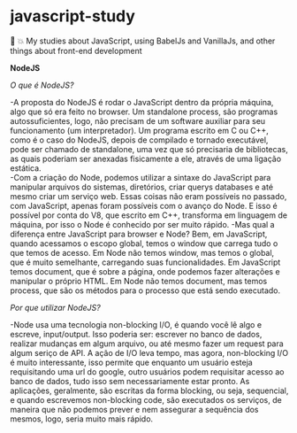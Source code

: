 # javascript-study
:ledger: 💥 My studies about JavaScript, using BabelJs and VanillaJs, and other things about front-end development 


**NodeJS**

*O que é NodeJS?*

-A proposta do NodeJS é rodar o JavaScript dentro da própria máquina, algo que só era feito no browser. Um standalone process, são programas autossuficientes, logo, não precisam de um software auxiliar para seu funcionamento (um interpretador). Um programa escrito em C ou C++, como é o caso do NodeJS, depois de compilado e tornado executável, pode ser chamado de standalone, uma vez que só precisaria de bibliotecas, as quais poderiam ser anexadas fisicamente a ele, através de uma ligação estática.  
-Com a criação do Node, podemos utilizar a sintaxe do JavaScript para manipular arquivos do sistemas, diretórios, criar querys databases e até mesmo criar um serviço web. Essas coisas não eram possíveis no passado, com JavaScript, apenas foram possíveis com o avanço do Node. E isso é possível por conta do V8, que escrito em C++, transforma em linguagem de máquina, por isso o Node é conhecido por ser muito rápido. 
-Mas qual a diferença entre JavaScript para browser e Node? Bem, em JavaScript, quando acessamos o escopo global, temos o window que carrega tudo o que temos de acesso. Em Node não temos window, mas temos o global, que é muito semelhante, carregando suas funcionalidades. Em JavaScript temos document, que é sobre a página, onde podemos fazer alterações e manipular o próprio HTML. Em Node não temos document, mas temos process, que são os métodos para o processo que está sendo executado. 
  
  
*Por que utilizar NodeJS?*

-Node usa uma tecnologia non-blocking I/O, é quando você lê algo e escreve, input/output. Isso poderia ser: escrever no banco de dados, realizar mudanças em algum arquivo, ou até mesmo fazer um request para algum seriço de API. A ação de I/O leva tempo, mas agora, non-blocking I/O é muito interessante, isso permite que enquanto um usuário esteja requisitando uma url do google, outro usuários podem requisitar acesso ao banco de dados, tudo isso sem necessariamente estar pronto. As aplicações, geralmente, são escritas da forma blocking, ou seja, sequencial, e quando escrevemos non-blocking code, são executados os serviços, de maneira que não podemos prever e nem assegurar a sequência dos mesmos, logo, seria muito mais rápido. 
  
